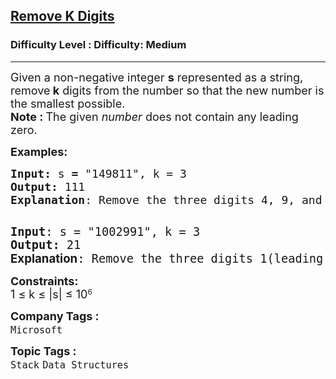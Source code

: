 <h2><a href="https://www.geeksforgeeks.org/problems/remove-k-digits/1">Remove K Digits</a></h2><h3>Difficulty Level : Difficulty: Medium</h3><hr><div class="problems_problem_content__Xm_eO"><p><span style="font-size: 18px;">Given a non-negative integer <strong>s</strong> represented as a string, remove<strong> k</strong>&nbsp;digits from the number so that the new number is the smallest possible.<br><strong>Note :&nbsp;</strong>The given&nbsp;<em>number </em>does not contain any leading zero.</span></p>
<p><span style="font-size: 18px;"><strong>Examples:</strong></span></p>
<pre><span style="font-size: 18px;"><strong>Input:</strong> s<strong> = </strong>"149811",<strong> </strong>k = 3
<strong>Output:</strong> 111
<strong>Explanation</strong>: Remove the three digits 4, 9, and 8 to form the new number 111 which is smallest.<br></span>
</pre>
<pre><span style="font-size: 18px;"><span style="font-size: 14pt;"><strong>Input</strong>: s = "1002991", k = 3 <br></span></span><span style="font-size: 18px;"><span style="font-size: 14pt;"><strong>Output:</strong> 21
<strong><span style="font-family: -apple-system, BlinkMacSystemFont, 'Segoe UI', Roboto, Oxygen, Ubuntu, Cantarell, 'Open Sans', 'Helvetica Neue', sans-serif;">Explanation</span></strong>: Remove the three digits 1(leading one), 9, and 9 to form the new number 21(Note that the output must not contain </span>leading zeroes) which is the smallest.</span></pre>
<p><span style="font-size: 18px;"><strong>Constraints:</strong><br>1 ≤ k </span><span style="font-size: 18px;">≤ </span><span style="font-size: 18px;">|s| ≤ 10</span><sup>6</sup></p></div><p><span style=font-size:18px><strong>Company Tags : </strong><br><code>Microsoft</code>&nbsp;<br><p><span style=font-size:18px><strong>Topic Tags : </strong><br><code>Stack</code>&nbsp;<code>Data Structures</code>&nbsp;